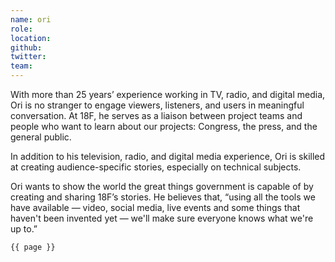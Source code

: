 ```yaml
---
name: ori
role: 
location: 
github:
twitter:
team:
---
```


With more than 25 years’ experience working in TV, radio, and digital media, Ori is no stranger to engage viewers, listeners, and users in meaningful conversation. At 18F, he serves as a liaison between project teams and people who want to learn about our projects: Congress, the press, and the general public.

In addition to his television, radio, and digital media experience, Ori is skilled at creating audience-specific stories, especially on technical subjects. 

Ori wants to show the world the great things government is capable of by creating and sharing 18F’s stories. He believes that, “using all the tools we have available — video, social media, live events and some things that haven't been invented yet — we'll make sure everyone knows what we're up to.”

<code>{{ page }}</code>